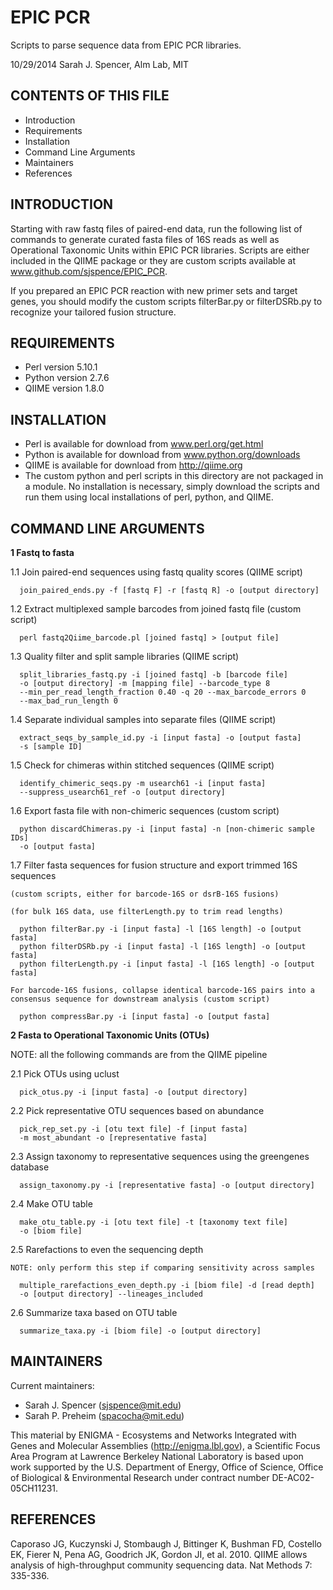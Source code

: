 EPIC PCR
========

Scripts to parse sequence data from EPIC PCR libraries.

10/29/2014 Sarah J. Spencer, Alm Lab, MIT

CONTENTS OF THIS FILE
---------------------
 * Introduction
 * Requirements
 * Installation
 * Command Line Arguments
 * Maintainers
 * References

INTRODUCTION
------------
Starting with raw fastq files of paired-end data, run the following list of
commands to generate curated fasta files of 16S reads as well as Operational
Taxonomic Units within EPIC PCR libraries. Scripts are either included in the
QIIME package or they are custom scripts available at
www.github.com/sjspence/EPIC_PCR.

If you prepared an EPIC PCR reaction with new primer sets and target genes, you
should modify the custom scripts filterBar.py or filterDSRb.py to recognize your
tailored fusion structure.

REQUIREMENTS
------------
 * Perl version 5.10.1
 * Python version 2.7.6
 * QIIME version 1.8.0

INSTALLATION
------------
 * Perl is available for download from www.perl.org/get.html
 * Python is available for download from www.python.org/downloads
 * QIIME is available for download from http://qiime.org
 * The custom python and perl scripts in this directory are not packaged in a
   module. No installation is necessary, simply download the scripts
   and run them using local installations of perl, python, and QIIME.

COMMAND LINE ARGUMENTS
----------------------
**1 Fastq to fasta**

1.1 Join paired-end sequences using fastq quality scores (QIIME script)

      join_paired_ends.py -f [fastq F] -r [fastq R] -o [output directory]

1.2 Extract multiplexed sample barcodes from joined fastq file (custom script)

      perl fastq2Qiime_barcode.pl [joined fastq] > [output file]

1.3 Quality filter and split sample libraries (QIIME script)

      split_libraries_fastq.py -i [joined fastq] -b [barcode file]
      -o [output directory] -m [mapping file] --barcode_type 8
      --min_per_read_length_fraction 0.40 -q 20 --max_barcode_errors 0
      --max_bad_run_length 0

1.4 Separate individual samples into separate files (QIIME script)

      extract_seqs_by_sample_id.py -i [input fasta] -o [output fasta]
      -s [sample ID]

1.5 Check for chimeras within stitched sequences (QIIME script)

      identify_chimeric_seqs.py -m usearch61 -i [input fasta]
      --suppress_usearch61_ref -o [output directory]

1.6 Export fasta file with non-chimeric sequences (custom script)

      python discardChimeras.py -i [input fasta] -n [non-chimeric sample IDs]
      -o [output fasta]

1.7 Filter fasta sequences for fusion structure and export trimmed 16S sequences

    (custom scripts, either for barcode-16S or dsrB-16S fusions)

    (for bulk 16S data, use filterLength.py to trim read lengths)

      python filterBar.py -i [input fasta] -l [16S length] -o [output fasta]
      python filterDSRb.py -i [input fasta] -l [16S length] -o [output fasta]
      python filterLength.py -i [input fasta] -l [16S length] -o [output fasta]

    For barcode-16S fusions, collapse identical barcode-16S pairs into a
    consensus sequence for downstream analysis (custom script)

      python compressBar.py -i [input fasta] -o [output fasta]

**2 Fasta to Operational Taxonomic Units (OTUs)**

NOTE: all the following commands are from the QIIME pipeline

2.1 Pick OTUs using uclust

      pick_otus.py -i [input fasta] -o [output directory]

2.2 Pick representative OTU sequences based on abundance

      pick_rep_set.py -i [otu text file] -f [input fasta]
      -m most_abundant -o [representative fasta]

2.3 Assign taxonomy to representative sequences using the greengenes database

      assign_taxonomy.py -i [representative fasta] -o [output directory]

2.4 Make OTU table

      make_otu_table.py -i [otu text file] -t [taxonomy text file]
      -o [biom file]

2.5 Rarefactions to even the sequencing depth

    NOTE: only perform this step if comparing sensitivity across samples

      multiple_rarefactions_even_depth.py -i [biom file] -d [read depth]
      -o [output directory] --lineages_included

2.6 Summarize taxa based on OTU table

      summarize_taxa.py -i [biom file] -o [output directory]

MAINTAINERS
-----------
Current maintainers:
 * Sarah J. Spencer (sjspence@mit.edu)
 * Sarah P. Preheim (spacocha@mit.edu)

This material by ENIGMA - Ecosystems and Networks Integrated with Genes and Molecular Assemblies (http://enigma.lbl.gov), a Scientific Focus Area Program at Lawrence Berkeley National Laboratory is based upon work supported by the U.S. Department of Energy, Office of Science, Office of Biological & Environmental Research under contract number DE-AC02-05CH11231.

REFERENCES
----------
Caporaso JG, Kuczynski J, Stombaugh J, Bittinger K, Bushman FD, Costello EK, Fierer N, Pena AG, Goodrich JK, Gordon JI, et al. 2010. QIIME allows analysis of high-throughput community sequencing data. Nat Methods 7: 335-336.
